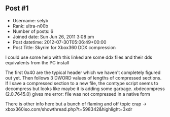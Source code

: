 ## Post #1
- Username: selyb
- Rank: ultra-n00b
- Number of posts: 6
- Joined date: Sun Jun 26, 2011 3:08 pm
- Post datetime: 2012-07-30T05:06:49+00:00
- Post Title: Skyrim for Xbox360 DDX compression

I could use some help with this
linked are some ddx files and their dds equivalents from the PC install

The first 0x40 are the typical header which we haven't completely figured out yet. Then follows 3 DWORD values of lengths of compressed sections. If I save a compressed section to a new file, the comtype script seems to decompress but looks like maybe it is adding some garbage. xbdecompress (2.0.7645.0) gives me error: file was not compressed in a native form

There is other info here but a bunch of flaming and off topic crap -> xbox360iso.com/showthread.php?t=598342&highlight=3xdr
